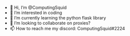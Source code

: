 - 👋 Hi, I’m @ComputingSquid
- 👀 I’m interested in coding
- 🌱 I’m currently learning the python flask library
- 💞️ I’m looking to collaborate on proxies?
- 📫 How to reach me my discord: ComputingSquid#2224

<!---
ComputingSquid/ComputingSquid is a ✨ special ✨ repository because its `README.md` (this file) appears on your GitHub profile.
You can click the Preview link to take a look at your changes.
--->
